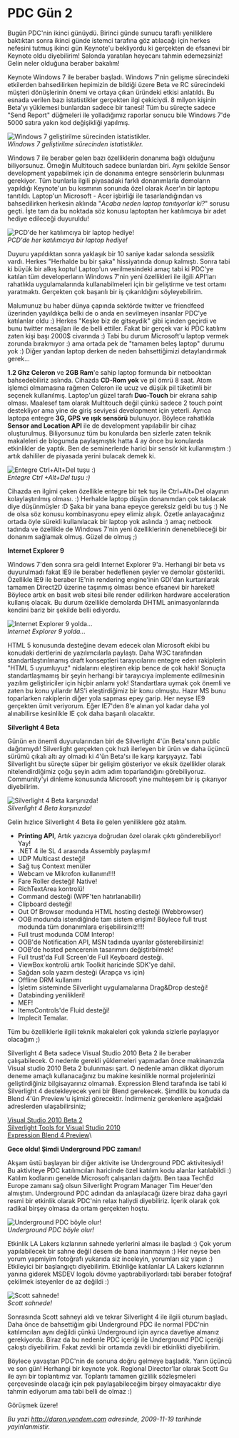 # PDC Gün 2
Bugün PDC'nin ikinci günüydü. Birinci günde sunucu taraflı yeniliklere
baktıktan sonra ikinci günde istemci tarafına göz atılacağı için herkes
nefesini tutmuş ikinci gün Keynote'u bekliyordu ki gerçekten de efsanevi
bir Keynote oldu diyebilirim! Salonda yaratılan heyecanı tahmin
edemezsiniz! Gelin neler olduğuna beraber bakalım!

Keynote Windows 7 ile beraber başladı. Windows 7'nin gelişme sürecindeki
etkilerden bahsedilirken hepimizin de bildiği üzere Beta ve RC
sürecindeki müşteri dönüşlerinin önemi ve ortaya çıkan üründeki etkisi
anlatıldı. Bu esnada verilen bazı istatistikler gerçekten ilgi
çekiciydi. 8 milyon kişinin Beta'yı yüklemesi bunlardan sadece bir
tanesi! Tüm bu süreçte sadece "Send Report" düğmeleri ile yolladığımız
raporlar sonucu bile Windows 7'de 5000 satıra yakın kod değişikliği
yapılmış.

![Windows 7 geliştirilme sürecinden
istatistikler.](media/PDC_Gun_2/18112009_1.jpg)\
*Windows 7 geliştirilme sürecinden istatistikler.*

Windows 7 ile beraber gelen bazı özelliklerin donanıma bağlı olduğunu
biliyorsunuz. Örneğin Multitouch sadece bunlardan biri. Aynı şekilde
Sensor development yapabilmek için de donanıma entegre sensörlerin
bulunması gerekiyor. Tüm bunlarla ilgili piyasadaki farklı donanımlarla
demoların yapıldığı Keynote'un bu kısmının sonunda özel olarak Acer'ın
bir laptopu tanıtıldı. Laptop'un Microsoft - Acer işbirliği ile
tasarlandığından vs bahsedilirken herkesin aklında "*Acaba neden laptop
tanıtıyorlar ki?*" sorusu geçti. İşte tam da bu noktada söz konusu
laptoptan her katılımcıya bir adet hediye edileceği duyuruldu!

![PCD'de her katılımcıya bir laptop
hediye!](media/PDC_Gun_2/18112009_2.jpg)\
*PCD'de her katılımcıya bir laptop hediye!*

Duyuru yapıldıktan sonra yaklaşık bir 10 saniye kadar salonda sessizlik
vardı. Herkes "Herhalde bu bir şaka" hissiyatında donup kalmıştı. Sonra
tabi ki büyük bir alkış koptu! Laptop'un verilmesindeki amaç tabi ki
PDC'ye katılan tüm developerların Windows 7'nin yeni özellikleri ile
ilgili API'ları rahatlıkla uygulamalarında kullanabilmeleri için bir
geliştirme ve test ortamı yaratmaktı. Gerçekten çok başarılı bir iş
çıkarıldığını söyleyebilirim.

Malumunuz bu haber dünya çapında sektörde twitter ve friendfeed
üzerinden yayıldıkça belki de o anda en sevilmeyen insanlar PDC'ye
katılanlar oldu :) Herkes "Keşke biz de gitseydik" gibi içinden geçirdi
ve bunu twitter mesajları ile de belli ettiler. Fakat bir gerçek var ki
PDC katılımı zaten kişi başı 2000\$ civarında :) Tabi bu durum
Microsoft'u laptop vermek zorunda bırakmıyor :) ama ortada pek de
"tamamen beleş laptop" durumu yok :) Diğer yandan laptop derken de neden
bahsettiğimizi detaylandırmak gerek...

**1.2 Ghz Celeron** ve **2GB Ram**'e sahip laptop formunda bir
netbooktan bahsedebiliriz aslında. Cihazda **CD-Rom yok** ve pil ömrü 8
saat. Atom işlemci olmamasına rağmen Celeron ile ucuz ve düşük pil
tüketimli bir seçenek kullanılmış. Laptop'un güzel tarafı **Duo-Touch**
bir ekrana sahip olması. Maalesef tam olarak Multitouch değil çünkü
sadece 2 touch point destekliyor ama yine de giriş seviyesi development
için yeterli. Ayrıca laptopa entegre **3G, GPS ve ışık sensörü**
bulunuyor. Böylece rahatlıkla **Sensor and Location API** ile de
development yapılabilir bir cihaz oluşturulmuş. Biliyorsunuz tüm bu
konularda ben sizlerle zaten teknik makaleleri de blogumda paylaşmıştık
hatta 4 ay önce bu konularda etkinlikler de yaptık. Ben de seminerlerde
harici bir sensör kit kullanmıştım :) artık dahililer de piyasada yerini
bulacak demek ki.

![Entegre Ctrl+Alt+Del tuşu
:)](media/PDC_Gun_2/18112009_3.jpg)\
*Entegre Ctrl +Alt+Del tuşu :)*

Cihazda en ilgimi çeken özellikle entegre bir tek tuş ile Ctrl+Alt+Del
olayının kolaylaştırılmış olması. :) Herhalde laptop düşün donanımdan
çok takılacak diye düşünmüşler :D Şaka bir yana bana epeyce gereksiz
geldi bu tuş :) Ne de olsa söz konusu kombinasyonu epey elimiz alışık.
Özetle anlayacağınız ortada öyle sürekli kullanılacak bir laptop yok
aslında :) amaç netbook tadında ve özellikle de Windows 7'nin yeni
özelliklerinin denenebileceği bir donanım sağlamak olmuş. Güzel de olmuş
;)

**Internet Explorer 9**

Windows 7'den sonra sıra geldi Internet Explorer 9'a. Herhangi bir beta
vs duyurulmadı fakat IE9 ile beraber hedeflenen şeyler ve demolar
gösterildi. Özellikle IE9 ile beraber IE'nin rendering engine'inin
GDI'dan kurtarılarak tamamen Direct2D üzerine taşınmış olması bence
efsanevi bir hareket! Böylece artık en basit web sitesi bile render
edilirken hardware acceleration kullanış olacak. Bu durum özellikle
demolarda DHTML animasyonlarında kendini bariz bir şekilde belli
ediyordu.

![Internet Explorer 9
yolda...](media/PDC_Gun_2/18112009_4.jpg)\
*Internet Explorer 9 yolda...*

HTML 5 konusunda desteğine devam edecek olan Microsoft ekibi bu konudaki
dertlerini de yazılımcılarla paylaştı. Daha W3C tarafından
standartlaştırılmamış draft konseptleri tarayıcılarını entegre eden
rakiplerin "HTML 5 uyumluyuz" nidalarını eleştiren ekip bence de çok
haklı! Sonuçta standartlaşmamış bir şeyin herhangi bir tarayıcıya
implemente edilmesinin yazılım geliştiriciler için hiçbir anlamı yok!
Standartlara uymak çok önemli ve zaten bu konu yıllardır MS'i
eleştirdiğimiz bir konu olmuştu. Hazır MS bunu toparlarken rakiplerin
diğer yola sapması epey garip. Her neyse IE9 gerçekten ümit veriyorum.
Eğer IE7'den 8'e alınan yol kadar daha yol alınabilirse kesinlikle IE
çok daha başarılı olacaktır.

**Silverlight 4 Beta**

Günün en önemli duyurularından biri de Silverlight 4'ün Beta'sının
public dağıtımıydı! Silverlight gerçekten çok hızlı ilerleyen bir ürün
ve daha üçüncü sürümü çıkalı altı ay olmadı ki 4'ün Beta'sı ile karşı
karşıyayız. Tabi Silverlight bu süreçte süper bir gelişim gösteriyor ve
eksik özellikler olarak nitelendirdiğimiz çoğu şeyin adım adım
toparlandığını görebiliyoruz. Community'yi dinleme konusunda Microsoft
yine muhteşem bir iş çıkarıyor diyebilirim.

![Silverlight 4 Beta
karşınızda!](media/PDC_Gun_2/18112009_5.jpg)\
*Silverlight 4 Beta karşınızda!*

Gelin hızlıce Silverlight 4 Beta ile gelen yeniliklere göz atalım.

-   **Printing API**, Artık yazıcıya doğrudan özel olarak çıktı
    gönderebiliyor! Yay!
-   .NET 4 ile SL 4 arasında Assembly paylaşımı!
-   UDP Multicast desteği!
-   Sağ tuş Context menüler
-   Webcam ve Mikrofon kullanımı!!!!
-   Fare Roller desteği! Native!
-   RichTextArea kontrolü!
-   Command desteği (WPF'ten hatırlanabilir)
-   Clipboard desteği!
-   Out Of Browser modunda HTML hosting desteği (Webbrowser)
-   OOB modunda istendiğinde tam sistem erişimi! Böylece full trust
    modunda tüm donanımlara erişebilirsiniz!!!!
-   Full trust modunda COM Interop!
-   OOB'de Notification API, MSN tadında uyarılar gösterebilirsiniz!
-   OOB'de hosted pencerenin tasarımını değiştirbilmek!
-   Full trust'da Full Screen'de Full Keyboard desteği.
-   ViewBox kontrolü artık Toolkit haricinde SDK'ye dahil.
-   Sağdan sola yazım desteği (Arapça vs için)
-   Offline DRM kullanımı
-   İşletim sisteminde Silverlight uygulamalarına Drag&Drop desteği!
-   Databinding yenilikleri!
-   MEF!
-   ItemsControls'de Fluid desteği!
-   Implecit Temalar.

Tüm bu özelliklerle ilgili teknik makaleleri çok yakında sizlerle
paylaşıyor olacağım ;) 

Silverlight 4 Beta sadece Visual Studio 2010 Beta 2 ile beraber
çalışabilecek. O nedenle gerekli yüklemeleri yapmadan önce makinanızda
Visual studio 2010 Beta 2 bulunması şart. O nedenle aman dikkat diyorum
deneme amaçlı kullanacağınız bu makine kesinlikle normal projelerinizi
geliştirdiğiniz bilgisayarınız olmamalı. Expression Blend tarafında ise
tabi ki Silverlight 4 destekleyecek yeni bir Blend gerekecek. Şimdilik
bu konuda da Blend 4'ün Preview'u işimizi görecektir. İndirmeniz
gerekenlere aşağıdaki adreslerden ulaşabilirsiniz;

[Visual Studio 2010 Beta
2](http://msdn.microsoft.com/en-us/vstudio/dd582936.aspx)\
 [Silverlight Tools for Visual Studio
2010](http://go.microsoft.com/fwlink/?LinkID=177508)\
 [Expression Blend 4
Preview](http://go.microsoft.com/fwlink/?LinkId=169446)\

**Gece oldu! Şimdi Underground PDC zamanı!**

Akşam üstü başlayan bir diğer aktivite ise Underground PDC
aktivitesiydi! Bu aktiviteye PDC katılımcıları haricinde özel katılım
kodu alanlar katılabildi :) Katılım kodlarını genelde Microsoft
çalışanları dağıttı. Ben taaa TechEd Europe zamanı sağ olsun Silverlight
Program Manager Tim Heuer'den almıştım. Underground PDC adından da
anlaşılacağı üzere biraz daha gayri resmi bir etkinlik olarak PDC'nin
relax haliydi diyebiliriz. İçerik olarak çok radikal birşey olmasa da
ortam gerçekten hoştu.

![Underground PDC böyle
olur!](media/PDC_Gun_2/18112009_6.jpg)\
*Underground PDC böyle olur!*

Etkinlik LA Lakers kızlarının sahnede yerlerini alması ile başladı :)
Çok yorum yapılabilecek bir sahne değil desem de bana inanmayın :) Her
neyse ben yorum yapmiyim fotoğrafı yukarıda siz inceleyin, yorumları siz
yapın :) Etkileyici bir başlangıçtı diyebilirim. Etkinliğe katılanlar LA
Lakers kızlarının yanına giderek MSDEV logolu dövme yaptırabiliyorlardı
tabi beraber fotoğraf çekilmek isteyenler de az değildi :)

![Scott
sahnede!](media/PDC_Gun_2/18112009_7.jpg)\
*Scott sahnede!*

Sonrasında Scott sahneyi aldı ve tekrar Silverlight 4 ile ilgili oturum
başladı. Daha önce de bahsettiğim gibi Underground PDC ile normal
PDC'nin katılımcıları aynı değildi çünkü Underground için ayrıca
davetiye almanız gerekiyordu. Biraz da bu nedenle PDC içeriği ile
Underground PDC içeriği çakıştı diyebilirim. Fakat zevkli bir ortamda
zevkli bir etkinlikti diyebilirim.

Böylece yavaştan PDC'nin de sonuna doğru gelmeye başladık. Yarın üçüncü
ve son gün! Herhangi bir keynote yok. Regional Director'lar olarak Scott
Gu ile ayrı bir toplantımız var. Toplantı tamamen gizlilik sözleşmeleri
çerçevesinde olacağı için pek paylaşabileceğim birşey olmayacaktır diye
tahmin ediyorum ama tabi belli de olmaz :)

Görüşmek üzere!



*Bu yazi http://daron.yondem.com adresinde, 2009-11-19 tarihinde yayinlanmistir.*
